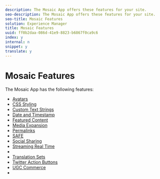 ```yaml
---
description: The Mosaic App offers these features for your site.
seo-description: The Mosaic App offers these features for your site.
seo-title: Mosaic Features
solution: Experience Manager
title: Mosaic Features
uuid: ff0b2daa-086d-41e9-8823-b6867f0ca9c6
index: y
internal: n
snippet: y
translate: y
---
```


# Mosaic Features


<a id="section_gfz_zpw_xy"></a>

The Mosaic App has the following features:

* [ Avatars](c_avatars.md#c_avatars)
* [ CSS Styling](c_css_styling_branding.md#c_css_styling_branding)
* [ Custom Text Strings](../c_custom_text_strings.md#c_custom_text_strings)
* [ Date and Timestamp](c_date_and_timestamp.md#c_date_and_timestamp)
* [ Featured Content](c_featured_content.md#c_featured_content)
* [ Media Expansion](c_media_expansion.md#c_media_expansion)
* [ Permalinks](c_permalinks.md#c_permalinks)
* [ SAFE](../c_about_moderation/c_moderation.md#c_moderation)
* [ Social Sharing](c_social_sharing.md#c_social_sharing)
* [ Streaming Real Time](c_streaming_real_time.md#c_streaming_real_time)
* [](c_styling_features.md#c_styling_features)
* [ Translation Sets](../c_translation_sets.md#c_translation_sets)
* [ Twitter Action Buttons](c_action_buttons.md#c_action_buttons)
* [ UGC Commerce](../c_ugc_commerce.md#c_ugc_commerce)
* [](../c_on_site_contribution_features.md#section_vzs_t2s_d1b)
